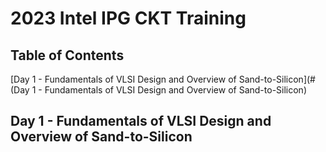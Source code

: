 # 2023 Intel IPG CKT Training

## Table of Contents
[Day 1 - Fundamentals of VLSI Design and Overview of Sand-to-Silicon](#(Day 1 - Fundamentals of VLSI Design and Overview of Sand-to-Silicon)

## Day 1 - Fundamentals of VLSI Design and Overview of Sand-to-Silicon
  

